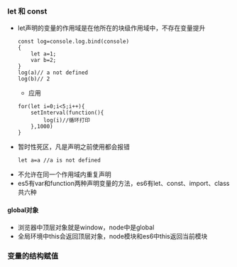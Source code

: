 ### let 和 const
+ let声明的变量的作用域是在他所在的块级作用域中，不存在变量提升
    ```
    const log=console.log.bind(console)
    {
        let a=1;
        var b=2;
    }
    log(a)// a not defined
    log(b)// 2
    ```
    + 应用
    ```
    for(let i=0;i<5;i++){
        setInterval(function(){
            log(i)//循环打印
        },1000)
    }
    ``` 
+ 暂时性死区，凡是声明之前使用都会报错
    ```
    let a=a //a is not defined
    ```
+ 不允许在同一个作用域内重复声明
+ es5有var和function两种声明变量的方法，es6有let、const、import、class共六种
#### global对象
+ 浏览器中顶层对象就是window，node中是global
+ 全局环境中this会返回顶层对象，node模块和es6中this返回当前模块

### 变量的结构赋值
